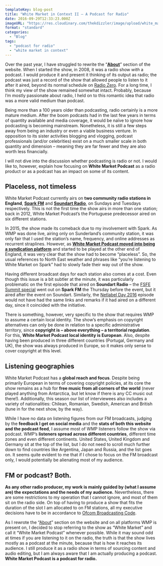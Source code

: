 ```yaml
---
templateKey: blog-post
title: "White Market in Context II – A Podcast for Radio"
date: 2016-09-29T12:33:23.000Z
imageURL: "https://res.cloudinary.com/thekdizzler/image/upload/white_market/CC-0-PhoneWithHeadphones.jpg"
format: "standard"
categories:
  - "Blog"
tags:
  - "podcast for radio"
  - "white market in context"
---
```

Over the past year, I have struggled to rewrite the “**[About](http://www.whitemarketpodcast.co.uk/about/)**” section of the website. When I started the show, in 2008, it was a radio show _with_ a podcast. I would produce it and present it thinking of its output as radio; the podcast was just a record of the show that allowed people to listen to it after it aired, beyond its normal schedule on [Radio Zero](http://www.radiozero.pt/). For a long time, I think my view of the show remained somewhat intact. Probably, because I’m mostly passionate about radio, I held on to this romantic idea that radio was a more valid medium than podcast.

Being more than a 100 years older than podcasting, radio certainly is a more mature medium. After the boom podcasts had in the last few years in terms of quantity available and media coverage, it would be naïve to ignore how podcasting is becoming mainstream. Nonetheless, it is still a few steps away from being an industry or even a viable business venture. In opposition to its sister activities blogging and vlogging, podcast professionals (and/or celebrities) exist on a much smaller scale in both quantity and dimension – meaning they are far fewer and they are also worth less financially.

I will not dive into the discussion whether podcasting is radio or not. I would like to, however, explain how focusing on **White Market Podcast** as a radio product or as a podcast has an impact on some of its content.

Placeless, not timeless
-----------------------

White Market Podcast currently airs on **two community radio stations in England**, **[Spark FM](http://www.sparksunderland.com/)** and **[Soundart Radio](http://soundartradio.org.uk/)**, on Sundays and Tuesdays respectively. This is not the first time the show airs in more than one station; back in 2012, White Market Podcast’s the Portuguese predecessor aired on six different stations.

In 2015, the show made its comeback due to my involvement with Spark. As WMP was done live, airing only on Sunderland’s community station, it was only fair that I used the station’s name, frequency, and online addresses as recurrent straplines. However, as **[White Market Podcast moved into being a syndication platform](http://www.whitemarketpodcast.co.uk/blog/2016/07/06/white-market-becomes-syndication-platform/)** and started to be played at the other end of England, it was very clear that the show had to become “placeless”. So, the usual references to North East weather and phrases like “you’re listening to White Market on Spark” had to slowly fade their way out of the show.

Having different broadcast days for each station also comes at a cost. Even though this issue is a bit subtler at the minute, it was particularly problematic on the first episode that aired on **Soundart Radio** – the [FSFE Summit special](http://www.whitemarketpodcast.co.uk/podcasts/2016/09/01/session-3-07-fsfe-summit-2016-and-some-tunes/) went out on **Spark FM** the Thursday before the event, but it aired after the event on Soundart. Similarly, the [Netlabel Day 2016](http://www.whitemarketpodcast.co.uk/podcasts/2016/07/14/session-3-01-netlabel-day-2016/) episode would not have had the same links and remarks if it had aired on a different day, since it coincided with the initiative.

There is something, however, very specific to the show that requires WMP to assume a certain local identity. The show’s emphasis on copyright alternatives can only be done in relation to a specific administrative territory, since **copyright is – above everything – a territorial regulation**. For this, **White Market Podcast local identity is European**. Also, despite having been produced in three different countries (Portugal, Germany and UK), the show was always produced in Europe, so it makes only sense to cover copyright at this level.

Listening geographies
---------------------

White Market Podcast has a **global reach and focus**. Despite being primarily European in terms of covering copyright policies, at its core the show remains as a hub for **free music from all corners of the world** (never played anything from Antarctica, but let know if there is any CC music out there!). Additionally, this season our list of interviewees also includes a variety of nationalities: Chilean, Romanian, Swedish, American and British (tune in for the next show, by the way).

While I have no data on listening figures from our FM broadcasts, judging by the **feedback I get on social media** and the **stats of both this website and the podcast feed**, I assume most of WMP listeners follow the show via podcast. WMP’s **listeners spread across different countries**, different time zones and even different continents. United States, United Kingdom and Germany sit at the top of the list, but I do not need to scroll much further down to find countries like Argentina, Japan and Russia, and the list goes on. It seems quite evident to me that if I chose to focus on the FM broadcast only, I would potentially be alienating most of my audience.

FM or podcast? Both.
--------------------

**As any other radio producer, my work is mainly guided by (what I assume are) the expectations and the needs of my audience.** Nevertheless, there are some restrictions to my operation that I cannot ignore, and most of them sit on the radio side. On top of having to produce a show that fits the duration of the slot I am allocated to on FM stations, all my executive decisions have to be in accordance to [Ofcom Broadcasting Code](http://stakeholders.ofcom.org.uk/broadcasting/broadcast-codes/broadcast-code/).

As I rewrote the “[About](http://www.whitemarketpodcast.co.uk/about/)” section on the website and on all platforms WMP is present on, I decided to stop referring to the show as “White Market” and call it “White Market Podcast” whenever possible. While it may sound odd at times if you are listening to it on the radio, the truth is that the show lives mostly as a podcast at the minute, because that is how it reaches its audience. I still produce it as a radio show in terms of sourcing content and audio editing, but I am always aware that I am actually producing a podcast. **White Market Podcast is a podcast for radio.**